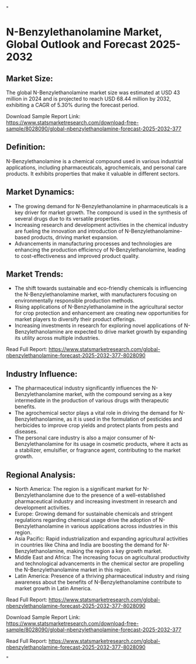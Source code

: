 "<!DOCTYPE html>
<html>
<head>
<title>N-Benzylethanolamine Market, Global Outlook and Forecast 2025-2032</title>
</head>
<body>

<h1>N-Benzylethanolamine Market, Global Outlook and Forecast 2025-2032</h1>

<h2>Market Size:</h2>
<p>The global N-Benzylethanolamine market size was estimated at USD 43 million in 2024 and is projected to reach USD 68.44 million by 2032, exhibiting a CAGR of 5.30% during the forecast period.</p>
<p>Download Sample Report Link: <a href='https://www.statsmarketresearch.com/download-free-sample/8028090/global-nbenzylethanolamine-forecast-2025-2032-377'>https://www.statsmarketresearch.com/download-free-sample/8028090/global-nbenzylethanolamine-forecast-2025-2032-377</a></p>

<h2>Definition:</h2>
<p>N-Benzylethanolamine is a chemical compound used in various industrial applications, including pharmaceuticals, agrochemicals, and personal care products. It exhibits properties that make it valuable in different sectors.</p>

<h2>Market Dynamics:</h2>
<ul>
<li>The growing demand for N-Benzylethanolamine in pharmaceuticals is a key driver for market growth. The compound is used in the synthesis of several drugs due to its versatile properties.</li>
<li>Increasing research and development activities in the chemical industry are fueling the innovation and introduction of N-Benzylethanolamine-based products, driving market expansion.</li>
<li>Advancements in manufacturing processes and technologies are enhancing the production efficiency of N-Benzylethanolamine, leading to cost-effectiveness and improved product quality.</li>
</ul>

<h2>Market Trends:</h2>
<ul>
<li>The shift towards sustainable and eco-friendly chemicals is influencing the N-Benzylethanolamine market, with manufacturers focusing on environmentally responsible production methods.</li>
<li>Rising applications of N-Benzylethanolamine in the agricultural sector for crop protection and enhancement are creating new opportunities for market players to diversify their product offerings.</li>
<li>Increasing investments in research for exploring novel applications of N-Benzylethanolamine are expected to drive market growth by expanding its utility across multiple industries.</li>
</ul>
<p>Read Full Report: <a href='https://www.statsmarketresearch.com/global-nbenzylethanolamine-forecast-2025-2032-377-8028090'>https://www.statsmarketresearch.com/global-nbenzylethanolamine-forecast-2025-2032-377-8028090</a></p>

<h2>Industry Influence:</h2>
<ul>
<li>The pharmaceutical industry significantly influences the N-Benzylethanolamine market, with the compound serving as a key intermediate in the production of various drugs with therapeutic benefits.</li>
<li>The agrochemical sector plays a vital role in driving the demand for N-Benzylethanolamine, as it is used in the formulation of pesticides and herbicides to improve crop yields and protect plants from pests and diseases.</li>
<li>The personal care industry is also a major consumer of N-Benzylethanolamine for its usage in cosmetic products, where it acts as a stabilizer, emulsifier, or fragrance agent, contributing to the market growth.</li>
</ul>

<h2>Regional Analysis:</h2>
<ul>
<li>North America: The region is a significant market for N-Benzylethanolamine due to the presence of a well-established pharmaceutical industry and increasing investment in research and development activities.</li>
<li>Europe: Growing demand for sustainable chemicals and stringent regulations regarding chemical usage drive the adoption of N-Benzylethanolamine in various applications across industries in this region.</li>
<li>Asia Pacific: Rapid industrialization and expanding agricultural activities in countries like China and India are boosting the demand for N-Benzylethanolamine, making the region a key growth market.</li>
<li>Middle East and Africa: The increasing focus on agricultural productivity and technological advancements in the chemical sector are propelling the N-Benzylethanolamine market in this region.</li>
<li>Latin America: Presence of a thriving pharmaceutical industry and rising awareness about the benefits of N-Benzylethanolamine contribute to market growth in Latin America.</li>
</ul>
<p>Read Full Report: <a href='https://www.statsmarketresearch.com/global-nbenzylethanolamine-forecast-2025-2032-377-8028090'>https://www.statsmarketresearch.com/global-nbenzylethanolamine-forecast-2025-2032-377-8028090</a></p>

<p>Download Sample Report Link: <a href='https://www.statsmarketresearch.com/download-free-sample/8028090/global-nbenzylethanolamine-forecast-2025-2032-377'>https://www.statsmarketresearch.com/download-free-sample/8028090/global-nbenzylethanolamine-forecast-2025-2032-377</a></p>

<p>Read Full Report: <a href='https://www.statsmarketresearch.com/global-nbenzylethanolamine-forecast-2025-2032-377-8028090'>https://www.statsmarketresearch.com/global-nbenzylethanolamine-forecast-2025-2032-377-8028090</a></p>

</body>
</html>"
